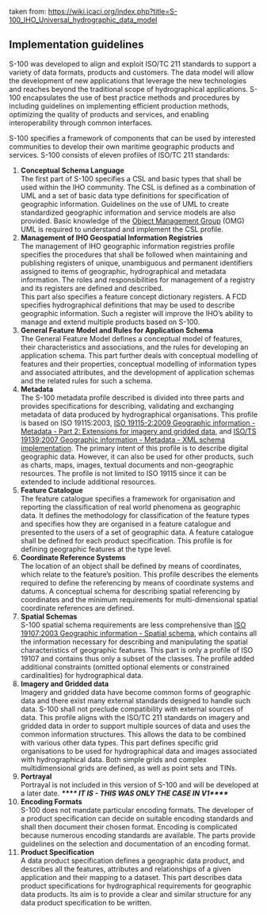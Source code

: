 taken from: <https://wiki.icaci.org/index.php?title=S-100_IHO_Universal_hydrographic_data_model>

## Implementation guidelines

S-100 was developed to align and exploit ISO/TC 211 standards to support a variety of data formats, products and customers. The data model will allow the development of new applications that leverage the new technologies and reaches beyond the traditional scope of hydrographical applications. S-100 encapsulates the use of best practice methods and procedures by including guidelines on implementing efficient production methods, optimizing the quality of products and services, and enabling interoperability through common interfaces.

S-100 specifies a framework of components that can be used by interested communities to develop their own maritime geographic products and services. S-100 consists of eleven profiles of ISO/TC 211 standards:

 1. **Conceptual Schema Language**\
    The first part of S-100 specifies a CSL and basic types that shall be used within the IHO community. The CSL is defined as a combination of UML and a set of basic data type definitions for specification of geographic information. Guidelines on the use of UML to create standardized geographic information and service models are also provided. Basic knowledge of the [Object Management Group](http://www.omg.org) (OMG) UML is required to understand and implement the CSL profile.
 2. **Management of IHO Geospatial Information Registries**\
    The management of IHO geographic information registries profile specifies the procedures that shall be followed when maintaining and publishing registers of unique, unambiguous and permanent identifiers assigned to items of geographic, hydrographical and metadata information. The roles and responsibilities for management of a registry and its registers are defined and described.\
    This part also specifies a feature concept dictionary registers. A FCD specifies hydrographical definitions that may be used to describe geographic information. Such a register will improve the IHO’s ability to manage and extend multiple products based on S-100.
 3. **General Feature Model and Rules for Application Schema**\
    The General Feature Model defines a conceptual model of features, their characteristics and associations, and the rules for developing an application schema. This part further deals with conceptual modelling of features and their properties, conceptual modelling of information types and associated attributes, and the development of application schemas and the related rules for such a schema.
 4. **Metadata**\
    The S-100 metadata profile described is divided into three parts and provides specifications for describing, validating and exchanging metadata of data produced by hydrographical organisations. This profile is based on ISO 19115:2003, [ISO 19115-2:2009 Geographic information - Metadata - Part 2: Extensions for imagery and gridded data](https://wiki.icaci.org/index.php?title=ISO_19115-2:2009_Geographic_information_-_Metadata_-_Part_2:_Extensions_for_imagery_and_gridded_data), and [ISO/TS 19139:2007 Geographic information - Metadata - XML schema implementation](https://wiki.icaci.org/index.php?title=ISO/TS_19139:2007_Geographic_information_-_Metadata_-_XML_schema_implementation). The primary intent of this profile is to describe digital geographic data. However, it can also be used for other products, such as charts, maps, images, textual documents and non-geographic resources. The profile is not limited to ISO 19115 since it can be extended to include additional resources.
 5. **Feature Catalogue**\
    The feature catalogue specifies a framework for organisation and reporting the classification of real world phenomena as geographic data. It defines the methodology for classification of the feature types and specifies how they are organised in a feature catalogue and presented to the users of a set of geographic data. A feature catalogue shall be defined for each product specification. This profile is for defining geographic features at the type level.
 6. **Coordinate Reference Systems**\
    The location of an object shall be defined by means of coordinates, which relate to the feature’s position. This profile describes the elements required to define the referencing by means of coordinate systems and datums. A conceptual schema for describing spatial referencing by coordinates and the minimum requirements for multi-dimensional spatial coordinate references are defined.
 7. **Spatial Schemas**\
    S-100 spatial schema requirements are less comprehensive than [ISO 19107:2003 Geographic information - Spatial schema](https://wiki.icaci.org/index.php?title=ISO_19107:2003_Geographic_information_-_Spatial_schema), which contains all the information necessary for describing and manipulating the spatial characteristics of geographic features. This part is only a profile of ISO 19107 and contains thus only a subset of the classes. The profile added additional constraints (omitted optional elements or constrained cardinalities) for hydrographical data.
 8. **Imagery and Gridded data**\
    Imagery and gridded data have become common forms of geographic data and there exist many external standards designed to handle such data. S-100 shall not preclude compatibility with external sources of data. This profile aligns with the ISO/TC 211 standards on imagery and gridded data in order to support multiple sources of data and uses the common information structures. This allows the data to be combined with various other data types. This part defines specific grid organisations to be used for hydrographical data and images associated with hydrographical data. Both simple grids and complex multidimensional grids are defined, as well as point sets and TINs.
 9. **Portrayal**\
    Portrayal is not included in this version of S-100 and will be developed at a later date. ***\*\*\*\* IT IS - THIS WAS ONLY THE CASE IN V1\*\*\*\****
10. **Encoding Formats**\
    S-100 does not mandate particular encoding formats. The developer of a product specification can decide on suitable encoding standards and shall then document their chosen format. Encoding is complicated because numerous encoding standards are available. The parts provide guidelines on the selection and documentation of an encoding format.
11. **Product Specification**\
    A data product specification defines a geographic data product, and describes all the features, attributes and relationships of a given application and their mapping to a dataset. This part describes data product specifications for hydrographical requirements for geographic data products. Its aim is to provide a clear and similar structure for any data product specification to be written.